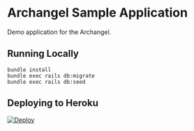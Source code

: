 # Archangel Sample Application

Demo application for the Archangel.

## Running Locally

```
bundle install
bundle exec rails db:migrate
bundle exec rails db:seed
```

## Deploying to Heroku

[![Deploy](https://www.herokucdn.com/deploy/button.svg)](https://heroku.com/deploy?template=https://github.com/archangel/sample)
